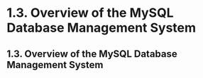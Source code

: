 # 1.3. Overview of the MySQL Database Management System

## 1.3. Overview of the MySQL Database Management System
